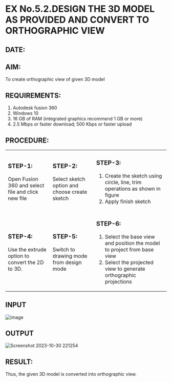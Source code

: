 # EX No.5.2.DESIGN THE 3D MODEL AS PROVIDED AND CONVERT TO ORTHOGRAPHIC VIEW
## DATE:

## AIM: 
To create orthographic view of given 3D model

## REQUIREMENTS: 
1. Autodesk fusion 360
2. Windows 10
3. 16 GB of RAM (integrated graphics recommend 1 GB or more)
4. 2.5 Mbps or faster download; 500 Kbps or faster upload 

## PROCEDURE:

<table>
 <tr>
  <td>
   
   ### STEP-1:
   Open Fusion 360 and select file and click new file
  </td>
  <td>
   
   ### STEP-2:
Select sketch option and choose create sketch
  </td>
  <td>
   
   ### STEP-3: 
1. Create the sketch using circle, line, trim operations as shown in figure
2. Apply finish sketch 
  </td>
 </tr>
 <tr>
  <td>
   
   ### STEP-4:
 Use the extrude option to convert the 2D to 3D.
  </td>
  <td>
   
   ### STEP-5:
Switch to drawing mode from design mode 
  </td>
  <td>
   
### STEP-6:
1. Select the base view and position the model to project from base view 
2. Select the projected view to generate orthographic projections
   
  </td>
 </tr>
</table>

## INPUT
![image](https://user-images.githubusercontent.com/113594316/199412055-fa1f658d-65f4-42c2-9c3c-78c93512e905.png)

## OUTPUT

![Screenshot 2023-10-30 221254](https://github.com/r-sathish-02/EX-No.5.2.DESIGN-THE-3D-MODEL-AS-PROVIDED-AND-CONVERT-TO-ORTHOGRAPHIC-VIEW/assets/118787261/d21f3fb8-d96b-4181-9aae-c5a05e9ab15c)

## RESULT:
Thus, the given 3D model is converted into orthographic view.
